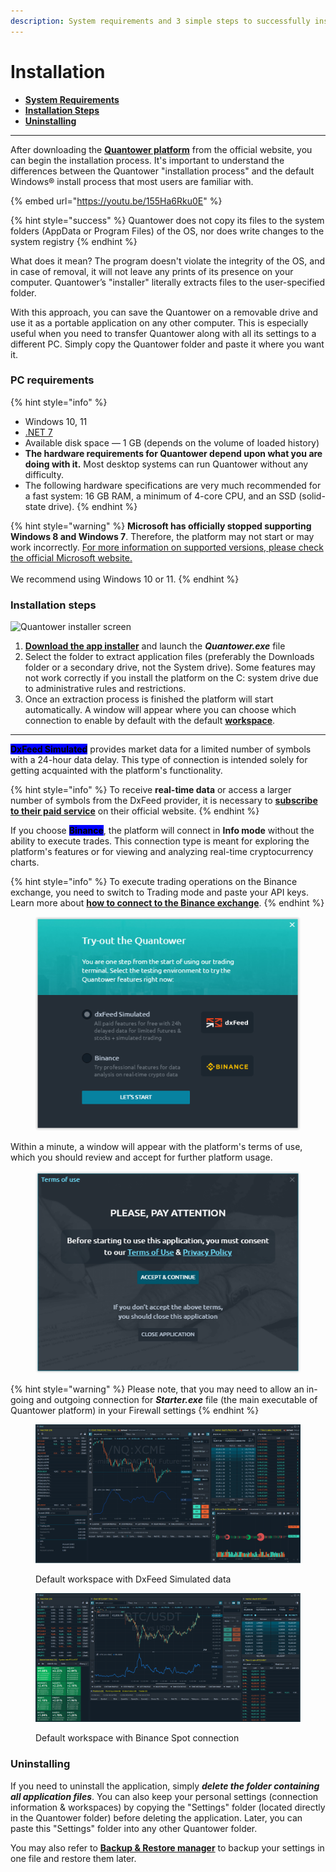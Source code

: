 ```yaml
---
description: System requirements and 3 simple steps to successfully install the platform
---
```


# Installation

* [**System Requirements**](installation.md#pc-requirements)
* [**Installation Steps**](installation.md#installation-steps)
* [**Uninstalling**](installation.md#uninstall)

***

After downloading the [**Quantower platform**](https://www.quantower.com/download) from the official website, you can begin the installation process. It's important to understand the differences between the Quantower "installation process" and the default Windows® install process that most users are familiar with.

{% embed url="https://youtu.be/155Ha6Rku0E" %}

{% hint style="success" %}
Quantower does not copy its files to the system folders (AppData or Program Files) of the OS, nor does write changes to the system registry
{% endhint %}

What does it mean? The program doesn't violate the integrity of the OS, and in case of removal, it will not leave any prints of its presence on your computer. Quantower’s "installer" literally extracts files to the user-specified folder.

With this approach, you can save the Quantower on a removable drive and use it as a portable application on any other computer. This is especially useful when you need to transfer Quantower along with all its settings to a different PC. Simply copy the Quantower folder and paste it where you want it.

### PC requirements

{% hint style="info" %}
* Windows 10, 11
* [.NET 7](https://dotnet.microsoft.com/en-us/download/dotnet/7.0)
* Available disk space — 1 GB (depends on the volume of loaded history)
* **The hardware requirements for Quantower depend upon what you are doing with it.** Most desktop systems can run Quantower without any difficulty.&#x20;
* The following hardware specifications are very much recommended for a fast system: 16 GB RAM, a minimum of 4-core CPU, and an SSD (solid-state drive).
{% endhint %}

{% hint style="warning" %}
**Microsoft has officially stopped supporting Windows 8 and Windows 7**. Therefore, the platform may not start or may work incorrectly. [For more information on supported versions, please check the official Microsoft website.](https://support.microsoft.com/en-us/help/13853/windows-lifecycle-fact-sheet)\
\
We recommend using Windows 10 or 11.
{% endhint %}

### Installation steps

![Quantower installer screen](../.gitbook/assets/extract-files-quantower.png)

1. [**Download the app installer**](https://updates.quantower.com/Quantower/x64/latest/Quantower.exe) and launch the _**Quantower.exe**_ file
2. Select the folder to extract application files (preferably the Downloads folder or a secondary drive, not the System drive). Some features may not work correctly if you install the platform on the C: system drive due to administrative rules and restrictions.
3. Once an extraction process is finished the platform will start automatically. A window will appear where you can choose which connection to enable by default with the default [**workspace**](../general-settings/workspaces-binds-groups.md).

***

<mark style="background-color:blue;">**DxFeed Simulated**</mark> provides market data for a limited number of symbols with a 24-hour data delay. This type of connection is intended solely for getting acquainted with the platform's functionality.

{% hint style="info" %}
To receive **real-time data** or access a larger number of symbols from the DxFeed provider, it is necessary to [**subscribe to their paid service**](https://get.dxfeed.com/orders/new/quantower) on their official website.
{% endhint %}

If you choose <mark style="background-color:blue;">**Binance**</mark>, the platform will connect in **Info mode** without the ability to execute trades. This connection type is meant for exploring the platform's features or for viewing and analyzing real-time cryptocurrency charts.

{% hint style="info" %}
To execute trading operations on the Binance exchange, you need to switch to Trading mode and paste your API keys. Learn more about [**how to connect to the Binance exchange**](../connections/connection-to-binance-futures/).
{% endhint %}

<figure><img src="../.gitbook/assets/image (386).png" alt=""><figcaption></figcaption></figure>

Within a minute, a window will appear with the platform's terms of use, which you should review and accept for further platform usage.

<figure><img src="../.gitbook/assets/image (387).png" alt=""><figcaption></figcaption></figure>

{% hint style="warning" %}
Please note, that you may need to allow an in-going and outgoing connection for _**Starter.exe**_ file (the main executable of Quantower platform) in your Firewall settings
{% endhint %}

<figure><img src="../.gitbook/assets/image (388).png" alt=""><figcaption><p>Default workspace with DxFeed Simulated data</p></figcaption></figure>

<figure><img src="../.gitbook/assets/image (389).png" alt=""><figcaption><p>Default workspace with Binance Spot connection</p></figcaption></figure>

### Uninstalling

If you need to uninstall the application, simply _**delete the folder containing all application files**_. You can also keep your personal settings (connection information & workspaces) by copying the "Settings" folder (located directly in the Quantower folder) before deleting the application. Later, you can paste this "Settings" folder into any other Quantower folder.

You may also refer to [**Backup & Restore manager**](backup-and-restore-manager.md) to backup your settings in one file and restore them later.
